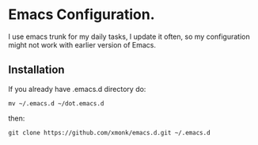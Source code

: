 # Emacs Configuration.

I use emacs trunk for my daily tasks, I update it often, so my configuration
might not work with earlier version of Emacs.

## Installation

If you already have .emacs.d directory do:

	mv ~/.emacs.d ~/dot.emacs.d

then:

	git clone https://github.com/xmonk/emacs.d.git ~/.emacs.d

